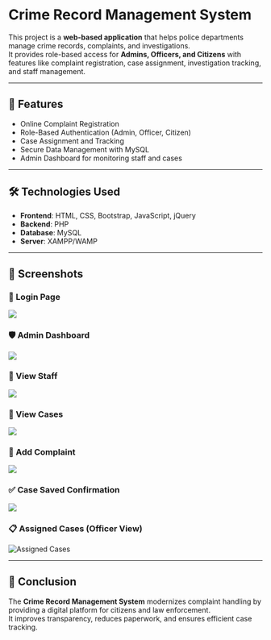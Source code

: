 # Crime Record Management System

This project is a **web-based application** that helps police departments manage crime records, complaints, and investigations.  
It provides role-based access for **Admins, Officers, and Citizens** with features like complaint registration, case assignment, investigation tracking, and staff management.

---

## 🚀 Features
- Online Complaint Registration  
- Role-Based Authentication (Admin, Officer, Citizen)  
- Case Assignment and Tracking  
- Secure Data Management with MySQL  
- Admin Dashboard for monitoring staff and cases  

---

## 🛠️ Technologies Used
- **Frontend**: HTML, CSS, Bootstrap, JavaScript, jQuery  
- **Backend**: PHP  
- **Database**: MySQL  
- **Server**: XAMPP/WAMP  

---

## 📸 Screenshots  

### 🔐 Login Page  
![
](<img width="1366" height="768" alt="Screenshot 2024-10-06 160149" src="https://github.com/user-attachments/assets/528051e9-906f-4948-b9b5-70f1d8a71e2b" />)

### 🛡️ Admin Dashboard  
![<img width="1366" height="768" alt="Screenshot 2024-10-06 160214" src="https://github.com/user-attachments/assets/6050dd99-0a76-4c11-bde7-778c6f159de1" />
](https://github.com/user-attachments/assets/your-image-id-2)

### 👮 View Staff  
![<img width="1366" height="768" alt="Screenshot 2024-10-06 160249" src="https://github.com/user-attachments/assets/8b5e71bb-3086-40a1-a41f-56be65ae0b63" />
](https://github.com/user-attachments/assets/your-image-id-3)

### 📂 View Cases  
![<img width="1366" height="768" alt="Screenshot 2024-10-06 160329" src="https://github.com/user-attachments/assets/edb9195e-a0d1-484b-a1b0-f4f153c70f88" />
](https://github.com/user-attachments/assets/your-image-id-4)

### 📝 Add Complaint  
![<img width="1366" height="768" alt="Screenshot 2024-10-06 160501" src="https://github.com/user-attachments/assets/12111136-0f18-4f6a-9d2d-2af2b2dd2d59" />
](https://github.com/user-attachments/assets/your-image-id-5)

### ✅ Case Saved Confirmation  
![<img width="1366" height="768" alt="Screenshot 2024-10-06 160551" src="https://github.com/user-attachments/assets/bbdd90ff-01c6-4a48-9229-b281d723e993" />
](https://github.com/user-attachments/assets/your-image-id-6)

### 📋 Assigned Cases (Officer View)  
![<img width="1366" height="768" alt="Screenshot 2024-10-06 160634" src="https://github.com/user-attachments/assets/a18f510d-64eb-4b37-9013-f71ff2ae71f0" />
Assigned Cases](https://github.com/user-attachments/assets/your-image-id-7)


---

## 📌 Conclusion
The **Crime Record Management System** modernizes complaint handling by providing a digital platform for citizens and law enforcement.  
It improves transparency, reduces paperwork, and ensures efficient case tracking.  
